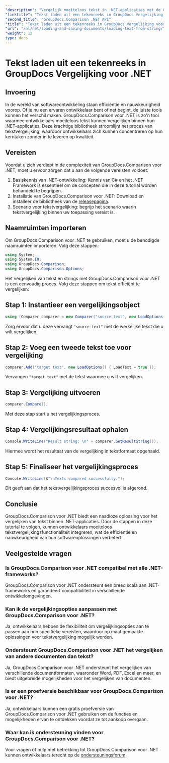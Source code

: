 ```yaml
---
"description": "Vergelijk moeiteloos tekst in .NET-applicaties met de GroupDocs.Comparison-bibliotheek. Verbeter de efficiëntie en nauwkeurigheid met naadloze integratie."
"linktitle": "Tekst laden uit een tekenreeks in GroupDocs Vergelijking voor .NET"
"second_title": "GroupDocs.Comparison .NET API"
"title": "Tekst laden uit een tekenreeks in GroupDocs Vergelijking voor .NET"
"url": "/nl/net/loading-and-saving-documents/loading-text-from-string/"
"weight": 12
type: docs
---
```

# Tekst laden uit een tekenreeks in GroupDocs Vergelijking voor .NET

## Invoering
In de wereld van softwareontwikkeling staan efficiëntie en nauwkeurigheid voorop. Of je nu een ervaren ontwikkelaar bent of net begint, de juiste tools kunnen het verschil maken. GroupDocs.Comparison voor .NET is zo'n tool waarmee ontwikkelaars moeiteloos tekst kunnen vergelijken binnen hun .NET-applicaties. Deze krachtige bibliotheek stroomlijnt het proces van tekstvergelijking, waardoor ontwikkelaars zich kunnen concentreren op hun kerntaken zonder in te leveren op kwaliteit.
## Vereisten
Voordat u zich verdiept in de complexiteit van GroupDocs.Comparison voor .NET, moet u ervoor zorgen dat u aan de volgende vereisten voldoet:
1. Basiskennis van .NET-ontwikkeling: Kennis van C# en het .NET Framework is essentieel om de concepten die in deze tutorial worden behandeld te begrijpen.
2. Installatie van GroupDocs.Comparison voor .NET: Download en installeer de bibliotheek van de [releasepagina](https://releases.groupdocs.com/comparison/net/).
3. Scenario voor tekstvergelijking: begrijp het scenario waarin tekstvergelijking binnen uw toepassing vereist is.

## Naamruimten importeren
Om GroupDocs.Comparison voor .NET te gebruiken, moet u de benodigde naamruimten importeren. Volg deze stappen:

```csharp
using System;
using System.IO;
using GroupDocs.Comparison;
using GroupDocs.Comparison.Options;
```
Het vergelijken van tekst en strings met GroupDocs.Comparison voor .NET is een eenvoudig proces. Volg deze stappen om tekst efficiënt te vergelijken:
## Stap 1: Instantieer een vergelijkingsobject
```csharp
using (Comparer comparer = new Comparer("source text", new LoadOptions() { LoadText = true }))
```
Zorg ervoor dat u deze vervangt `"source text"` met de werkelijke tekst die u wilt vergelijken.
## Stap 2: Voeg een tweede tekst toe voor vergelijking
```csharp
comparer.Add("target text", new LoadOptions() { LoadText = true });
```
Vervangen `"target text"` met de tekst waarmee u wilt vergelijken.
## Stap 3: Vergelijking uitvoeren
```csharp
comparer.Compare();
```
Met deze stap start u het vergelijkingsproces.
## Stap 4: Vergelijkingsresultaat ophalen
```csharp
Console.WriteLine("Result string: \n" + comparer.GetResultString());
```
Hiermee wordt het resultaat van de vergelijking in tekstformaat opgehaald.
## Stap 5: Finaliseer het vergelijkingsproces
```csharp
Console.WriteLine($"\nTexts compared successfully.");
```
Dit geeft aan dat het tekstvergelijkingsproces succesvol is afgerond.

## Conclusie
GroupDocs.Comparison voor .NET biedt een naadloze oplossing voor het vergelijken van tekst binnen .NET-applicaties. Door de stappen in deze tutorial te volgen, kunnen ontwikkelaars moeiteloos tekstvergelijkingsfunctionaliteit integreren, wat de efficiëntie en nauwkeurigheid van hun softwareoplossingen verbetert.
## Veelgestelde vragen
### Is GroupDocs.Comparison voor .NET compatibel met alle .NET-frameworks?
GroupDocs.Comparison voor .NET ondersteunt een breed scala aan .NET-frameworks en garandeert compatibiliteit in verschillende ontwikkelomgevingen.
### Kan ik de vergelijkingsopties aanpassen met GroupDocs.Comparison voor .NET?
Ja, ontwikkelaars hebben de flexibiliteit om vergelijkingsopties aan te passen aan hun specifieke vereisten, waardoor op maat gemaakte oplossingen voor tekstvergelijking mogelijk worden.
### Ondersteunt GroupDocs.Comparison voor .NET het vergelijken van andere documenten dan tekst?
Ja, GroupDocs.Comparison voor .NET ondersteunt het vergelijken van verschillende documentformaten, waaronder Word, PDF, Excel en meer, en biedt uitgebreide mogelijkheden voor het vergelijken van documenten.
### Is er een proefversie beschikbaar voor GroupDocs.Comparison voor .NET?
Ja, ontwikkelaars kunnen een gratis proefversie van GroupDocs.Comparison voor .NET gebruiken om de functies en mogelijkheden ervan te ontdekken voordat ze tot aankoop overgaan.
### Waar kan ik ondersteuning vinden voor GroupDocs.Comparison voor .NET?
Voor vragen of hulp met betrekking tot GroupDocs.Comparison voor .NET kunnen ontwikkelaars terecht op de [ondersteuningsforum](https://forum.groupdocs.com/c/comparison/12).